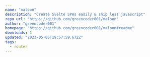 ```yaml
---
name: "maloon"
description: "Create Svelte SPAs easily & ship less javascript"
repo_url: "https://github.com/greencoder001/maloon"
author: "greencoder001"
homepage: "https://github.com/greencoder001/maloon#readme"
downloads: 1
updated: "2023-05-05T19:57:59.672Z"
tags: 
  - router
---
```


